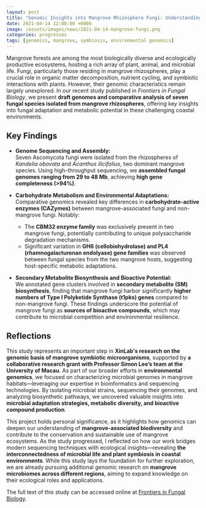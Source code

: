 ```yaml
---
layout: post
title: "Genomic Insights into Mangrove Rhizosphere Fungi: Understanding Microbial Adaptations in Coastal Ecosystems"
date: 2021-04-14 12:00:00 +0000
image: /assets/images/news/2021-04-14-mangrove-fungi.png
categories: progresses
tags: [genomics, mangrove, symbiosis, environmental genomics]
---
```


Mangrove forests are among the most biologically diverse and ecologically productive ecosystems, hosting a rich array of plant, animal, and microbial life. Fungi, particularly those residing in mangrove rhizospheres, play a crucial role in organic matter decomposition, nutrient cycling, and symbiotic interactions with plants. However, their genomic characteristics remain largely unexplored. In our recent study published in *Frontiers in Fungal Biology*, we present **draft genomes and comparative analysis of seven fungal species isolated from mangrove rhizospheres**, offering key insights into fungal adaptation and metabolic potential in these challenging coastal environments.

## Key Findings

- **Genome Sequencing and Assembly:**  
  Seven Ascomycota fungi were isolated from the rhizospheres of *Kandelia obovata* and *Acanthus ilicifolius*, two dominant mangrove species. Using high-throughput sequencing, we **assembled fungal genomes ranging from 29 to 48 Mb**, achieving **high gene completeness (>94%)**.

- **Carbohydrate Metabolism and Environmental Adaptations:**  
  Comparative genomics revealed key differences in **carbohydrate-active enzymes (CAZymes)** between mangrove-associated fungi and non-mangrove fungi. Notably:
  - The **CBM32 enzyme family** was exclusively present in two mangrove fungi, potentially contributing to unique polysaccharide degradation mechanisms.
  - Significant variation in **GH6 (cellobiohydrolase) and PL4 (rhamnogalacturonan endolyase) gene families** was observed between fungal species from the two mangrove hosts, suggesting host-specific metabolic adaptations.

- **Secondary Metabolite Biosynthesis and Bioactive Potential:**  
  We annotated gene clusters involved in **secondary metabolite (SM) biosynthesis**, finding that mangrove fungi harbor significantly **higher numbers of Type I Polyketide Synthase (t1pks) genes** compared to non-mangrove fungi. These findings underscore the potential of mangrove fungi as **sources of bioactive compounds**, which may contribute to microbial competition and environmental resilience.

## Reflections

This study represents an important step in **XinLab's research on the genomic basis of mangrove symbiotic microorganisms**, supported by **a collaborative research grant with Professor Simon Lee’s team at the University of Macau**. As part of our broader efforts in **environmental genomics**, we focused on characterizing microbial genomes in mangrove habitats—leveraging our expertise in bioinformatics and sequencing technologies. By isolating microbial strains, sequencing their genomes, and analyzing biosynthetic pathways, we uncovered valuable insights into **microbial adaptation strategies, metabolic diversity, and bioactive compound production**.

This project holds personal significance, as it highlights how genomics can deepen our understanding of **mangrove-associated biodiversity** and contribute to the conservation and sustainable use of mangrove ecosystems. As the study progressed, I reflected on how our work bridges modern sequencing techniques with ecological insights—revealing **the interconnectedness of microbial life and plant symbiosis in coastal environments**. While this study lays the foundation for further exploration, we are already pursuing additional genomic research on **mangrove microbiomes across different regions**, aiming to expand knowledge on their ecological roles and applications.

The full text of this study can be accessed online at [Frontiers in Fungal Biology](https://doi.org/10.3389/ffunb.2021.626904).